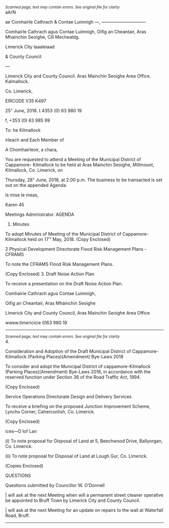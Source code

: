 *<small>Scanned page, text may contain errors. See original file for clarity</small>*  
aArN

ae Comhairle Cathrach
& Contae Luimnigh
—, ——————————

Comhairle Cathrach agus Contae Luimnigh,
Oifig an Cheantair, Aras Mhainchin Seoighe,
Cill Mechealdg.

Limerick City laaaleiaad

& County Council

—

Limenck City and County Council.
Aras Mainchin Seoighe Area Office.
Kalmallock.

Co. Limerick,

EIRCODE V35 K497

25" June, 2018. t 4353 (0) 63 980 19

f, +353 (0) 63 985 99

To: he
Kilmallock

irleach and Each Member of

A Chomhairleoir, a chara,

You are requested to attend a Meeting of the Municipal District of Cappamore-
Kilmallock to be held at Aras Mainchin Seoighe, Millmount, Kilmallock, Co. Limerick, on

Thursday, 28" June, 2018, at 2.00 p.m. The business to be transacted is set out on the
appended Agenda.

Is mise le meas,

Karen 45

Meetings Administrator.
AGENDA
1. Minutes

To adopt Minutes of Meeting of the Municipal District of Cappamore-Kilmallock
held on 17™ May, 2018.
(Copy Enclosed)

2 Physical Development Directorate
Flood Risk Management Plans - CFRAMS

To note the CFRAMS Flood Risk Management Plans.

(Copy Enclosed)
3. Draft Noise Action Plan

To receive a presentation on the Draft Noise Action Plan.

Comhairie Cathrach agus Contae Luimnigh,

Oifig an Cheantair, Aras Mhainchin Seoighe

Limerick City and County Council, Aras Mainchin Seoighe Area Office

wwew.timericicie
(063 980 19

---
*<small>Scanned page, text may contain errors. See original file for clarity</small>*  
4.

Consideration and Adoption of the Draft Municipal District of Cappamore-
Kilmallock (Parking Places)(Amendment) Bye-Laws 2018

To consider and adopt the Municipal District of cappamore-Kilmallock (Parking
Places)(Amendment) Bye-Laws 2018, in accordance with the reserved function
under Section 36 of the Road Traffic Act, 1994.

(Copy Enclosed)

Service Operations Directorate
Design and Delivery Services

To receive a briefing on the proposed Junction Improvement Scheme, Lynchs
Corner, Caherconlish, Co. Limerick.

(Copy Enclosed)

ices—D lof Lan

(i) To note proposal for Disposal of Land at 5, Beechwood Drive, Ballyorgan,
Co. Limerick.

(ii) To note proposal for Disposal of Land at Lough Gur, Co. Limerick.

(Copies Enclosed)

QUESTIONS

Questions submitted by Councillor W. O’Donnell

| will ask at the next Meeting when will a permanent street cleaner operative be
appointed to Bruff Town by Limerick City and County Council.

| will ask at the next Meeting for an update on repairs to the wall at Waterfall
Road, Bruff.

---
